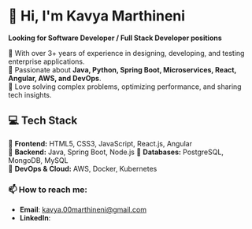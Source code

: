# 👋 Hi, I'm Kavya Marthineni  

**Looking for Software Developer / Full Stack Developer positions** 

🔹 With over 3+ years of experience in designing, developing, and testing enterprise applications.  
🔹 Passionate about **Java, Python, Spring Boot, Microservices, React, Angular, AWS, and DevOps**.  
🔹 Love solving complex problems, optimizing performance, and sharing tech insights.  

## 💻 Tech Stack  
🔹 **Frontend:** HTML5, CSS3, JavaScript, React.js, Angular  
🔹 **Backend:** Java, Spring Boot, Node.js
🔹 **Databases:** PostgreSQL, MongoDB, MySQL  
🔹 **DevOps & Cloud:** AWS, Docker, Kubernetes 

### 📫 How to reach me:
- **Email**: kavya.00marthineni@gmail.com
- **LinkedIn**:

